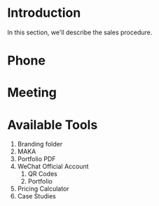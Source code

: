 # Introduction

In this section, we'll describe the sales procedure.

# Phone

# Meeting

# Available Tools

1. Branding folder
1. MAKA
1. Portfolio PDF
1. WeChat Official Account
    1. QR Codes
    1. Portfolio
1. Pricing Calculator
1. Case Studies